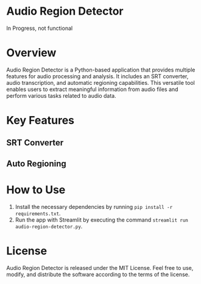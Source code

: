 # Audio Region Detector

In Progress, not functional

# Overview
Audio Region Detector is a Python-based application that provides multiple features for audio processing and analysis. It includes an SRT converter, audio transcription, and automatic regioning capabilities. This versatile tool enables users to extract meaningful information from audio files and perform various tasks related to audio data.

# Key Features
## SRT Converter
## Auto Regioning

# How to Use
1. Install the necessary dependencies by running `pip install -r requirements.txt`.
2. Run the app with Streamlit by executing the command `streamlit run audio-region-detector.py`.

# License
Audio Region Detector is released under the MIT License. Feel free to use, modify, and distribute the software according to the terms of the license.
